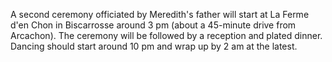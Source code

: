 A second ceremony officiated by Meredith's father will start at La Ferme d'en Chon in Biscarrosse around 3 pm (about a 45-minute drive from Arcachon).
The ceremony will be followed by a reception and plated dinner. Dancing should start around 10 pm and wrap up by 2 am at the latest.
